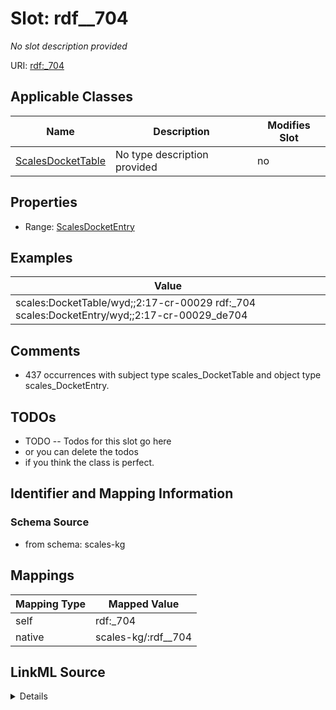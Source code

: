 

# Slot: rdf__704


_No slot description provided_





URI: [rdf:_704](http://www.w3.org/1999/02/22-rdf-syntax-ns#_704)



<!-- no inheritance hierarchy -->





## Applicable Classes

| Name | Description | Modifies Slot |
| --- | --- | --- |
| [ScalesDocketTable](../classes/ScalesDocketTable.md) | No type description provided |  no  |







## Properties

* Range: [ScalesDocketEntry](../classes/ScalesDocketEntry.md)






## Examples

| Value |
| --- |
| scales:DocketTable/wyd;;2:17-cr-00029 rdf:_704 scales:DocketEntry/wyd;;2:17-cr-00029_de704 |

## Comments

* 437 occurrences with subject type scales_DocketTable and object type scales_DocketEntry.

## TODOs

* TODO -- Todos for this slot go here
* or you can delete the todos
* if you think the class is perfect.

## Identifier and Mapping Information







### Schema Source


* from schema: scales-kg




## Mappings

| Mapping Type | Mapped Value |
| ---  | ---  |
| self | rdf:_704 |
| native | scales-kg/:rdf__704 |




## LinkML Source

<details>
```yaml
name: rdf__704
description: No slot description provided
todos:
- TODO -- Todos for this slot go here
- or you can delete the todos
- if you think the class is perfect.
comments:
- 437 occurrences with subject type scales_DocketTable and object type scales_DocketEntry.
examples:
- value: scales:DocketTable/wyd;;2:17-cr-00029 rdf:_704 scales:DocketEntry/wyd;;2:17-cr-00029_de704
from_schema: scales-kg
rank: 1000
slot_uri: rdf:_704
alias: rdf__704
domain_of:
- scales_DocketTable
range: scales_DocketEntry

```
</details>